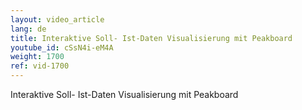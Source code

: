 ```yaml
---
layout: video_article
lang: de
title: Interaktive Soll- Ist-Daten Visualisierung mit Peakboard
youtube_id: cSsN4i-eM4A
weight: 1700
ref: vid-1700
---
```


Interaktive Soll- Ist-Daten Visualisierung mit Peakboard
